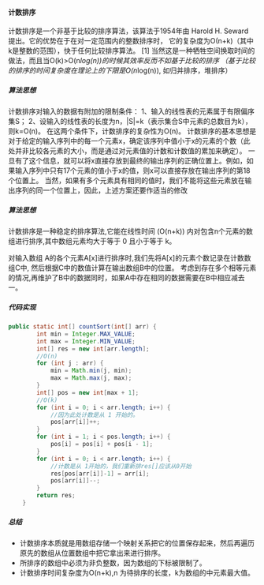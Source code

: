 #### 计数排序

计数排序是一个非基于比较的排序算法，该算法于1954年由 Harold H. Seward 提出。它的优势在于在对一定范围内的整数排序时，
它的复杂度为Ο(n+k)（其中k是整数的范围），快于任何比较排序算法。 
[1]  当然这是一种牺牲空间换取时间的做法，而且当O(k)>O(n*log(n))的时候其效率反而不如基于比较的排序
（基于比较的排序的时间复杂度在理论上的下限是O(n*log(n)), 如归并排序，堆排序）

##### 算法思想

计数排序对输入的数据有附加的限制条件：
1、输入的线性表的元素属于有限偏序集S；
2、设输入的线性表的长度为n，|S|=k（表示集合S中元素的总数目为k），则k=O(n)。
在这两个条件下，计数排序的复杂性为O(n)。
计数排序的基本思想是对于给定的输入序列中的每一个元素x，确定该序列中值小于x的元素的个数（此处并非比较各元素的大小，而是通过对元素值的计数和计数值的累加来确定）。
一旦有了这个信息，就可以将x直接存放到最终的输出序列的正确位置上。例如，如果输入序列中只有17个元素的值小于x的值，则x可以直接存放在输出序列的第18个位置上。
当然，如果有多个元素具有相同的值时，我们不能将这些元素放在输出序列的同一个位置上，因此，上述方案还要作适当的修改

##### 算法思想

计数排序是一种稳定的排序算法,它能在线性时间 (O(n+k)) 内对包含n个元素的数组进行排序,其中数组元素均大于等于 0 且小于等于 k。

对输入数组 A的各个元素A[x]进行排序时,我们先将A[x]的元素个数记录在计数数组C中, 然后根据C中的数值计算在输出数组B中的位置。
考虑到存在多个相等元素的情况,再维护了B中的数据同时，如果A中存在相同的数据需要在B中相应减去一。

##### 代码实现
```java
public static int[] countSort(int[] arr) {
        int min = Integer.MAX_VALUE;
        int max = Integer.MIN_VALUE;
        int[] res = new int[arr.length];
        //O(n)
        for (int j : arr) {
            min = Math.min(j, min);
            max = Math.max(j, max);
        }
        int[] pos = new int[max + 1];
        //O(k)
        for (int i = 0; i < arr.length; i++) {
            //因为此处计数是从 1 开始的。
            pos[arr[i]]++;
        }
        for (int i = 1; i < pos.length; i++) {
            pos[i] = pos[i] + pos[i - 1];
        }
        for (int i = 0; i < arr.length; i++) {
            //计数是从 1开始的，我们重新排res[]应该从0开始
            res[pos[arr[i]]-1] = arr[i];
            pos[arr[i]]--;
        }
        return res;
    }
```


##### 总结
- 计数排序本质就是用数组存储一个映射关系把它的位置保存起来，然后再遍历原先的数组从位置数组中把它拿出来进行排序。
- 所排序的数组中必须为非负整数，因为数组的下标被限制了。
- 计数排序时间复杂度为O(n+k),n 为待排序的长度，k为数组的中元素最大值。

